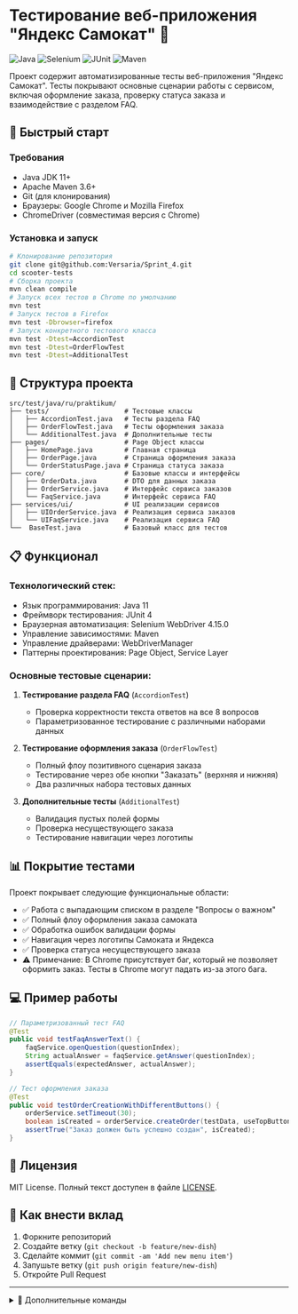 # Тестирование веб-приложения "Яндекс Самокат" 🛴

![Java](https://img.shields.io/badge/Java-11%2B-blue)
![Selenium](https://img.shields.io/badge/Selenium-4.15.0-green)
![JUnit](https://img.shields.io/badge/JUnit-4.13.2-red)
![Maven](https://img.shields.io/badge/Maven-3.9.11-orange)

Проект содержит автоматизированные тесты веб-приложения "Яндекс Самокат". Тесты покрывают основные сценарии работы с сервисом, включая оформление заказа, проверку статуса заказа и взаимодействие с разделом FAQ.

## 🚀 Быстрый старт

### Требования
- Java JDK 11+
- Apache Maven 3.6+
- Git (для клонирования)
- Браузеры: Google Chrome и Mozilla Firefox
- ChromeDriver (совместимая версия с Chrome)

### Установка и запуск

```bash
# Клонирование репозитория
git clone git@github.com:Versaria/Sprint_4.git
cd scooter-tests
# Сборка проекта
mvn clean compile
# Запуск всех тестов в Chrome по умолчанию
mvn test
# Запуск тестов в Firefox
mvn test -Dbrowser=firefox
# Запуск конкретного тестового класса
mvn test -Dtest=AccordionTest
mvn test -Dtest=OrderFlowTest
mvn test -Dtest=AdditionalTest
```

## 📂 Структура проекта

```
src/test/java/ru/praktikum/
├── tests/                   # Тестовые классы
│   ├── AccordionTest.java   # Тесты раздела FAQ
│   ├── OrderFlowTest.java   # Тесты оформления заказа
│   └── AdditionalTest.java  # Дополнительные тесты
├── pages/                   # Page Object классы
│   ├── HomePage.java        # Главная страница
│   ├── OrderPage.java       # Страница оформления заказа
│   └── OrderStatusPage.java # Страница статуса заказа
├── core/                    # Базовые классы и интерфейсы
│   ├── OrderData.java       # DTO для данных заказа
│   ├── OrderService.java    # Интерфейс сервиса заказов
│   └── FaqService.java      # Интерфейс сервиса FAQ
├── services/ui/             # UI реализации сервисов
│   ├── UIOrderService.java  # Реализация сервиса заказов
│   └── UIFaqService.java    # Реализация сервиса FAQ
└──  BaseTest.java           # Базовый класс для тестов
```

## 📋 Функционал

### Технологический стек:
- Язык программирования: Java 11
- Фреймворк тестирования: JUnit 4
- Браузерная автоматизация: Selenium WebDriver 4.15.0
- Управление зависимостями: Maven
- Управление драйверами: WebDriverManager
- Паттерны проектирования: Page Object, Service Layer

### Основные тестовые сценарии:

1. **Тестирование раздела FAQ** (`AccordionTest`)
    - Проверка корректности текста ответов на все 8 вопросов
    - Параметризованное тестирование с различными наборами данных

2. **Тестирование оформления заказа** (`OrderFlowTest`)
    - Полный флоу позитивного сценария заказа
    - Тестирование через обе кнопки "Заказать" (верхняя и нижняя)
    - Два различных набора тестовых данных

3. **Дополнительные тесты** (`AdditionalTest`)
    - Валидация пустых полей формы
    - Проверка несуществующего заказа
    - Тестирование навигации через логотипы

## 📊 Покрытие тестами

Проект покрывает следующие функциональные области:
- ✅ Работа с выпадающим списком в разделе "Вопросы о важном"
- ✅ Полный флоу оформления заказа самоката
- ✅ Обработка ошибок валидации формы
- ✅ Навигация через логотипы Самоката и Яндекса
- ✅ Проверка статуса несуществующего заказа
- ⚠️ Примечание: В Chrome присутствует баг, который не позволяет оформить заказ. Тесты в Chrome могут падать из-за этого бага.

## 💻 Пример работы

```java
// Параметризованный тест FAQ
@Test
public void testFaqAnswerText() {
    faqService.openQuestion(questionIndex);
    String actualAnswer = faqService.getAnswer(questionIndex);
    assertEquals(expectedAnswer, actualAnswer);
}

// Тест оформления заказа
@Test
public void testOrderCreationWithDifferentButtons() {
    orderService.setTimeout(30);
    boolean isCreated = orderService.createOrder(testData, useTopButton);
    assertTrue("Заказ должен быть успешно создан", isCreated);
}
```

## 📜 Лицензия

MIT License. Полный текст доступен в файле [LICENSE](LICENSE).

## 🤝 Как внести вклад
1. Форкните репозиторий
2. Создайте ветку (`git checkout -b feature/new-dish`)
3. Сделайте коммит (`git commit -am 'Add new menu item'`)
4. Запушьте ветку (`git push origin feature/new-dish`)
5. Откройте Pull Request

---

<details>
<summary>🔧 Дополнительные команды</summary>

```bash
# Запуск тестов с отчетом
mvn test surefire-report:report

# Анализ кода
mvn pmd:pmd checkstyle:checkstyle
```
</details>

